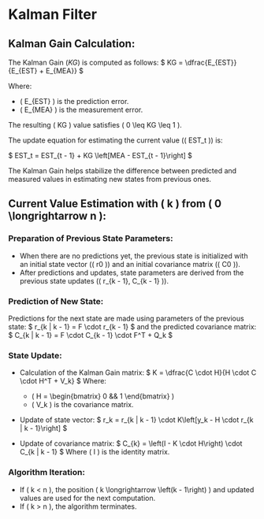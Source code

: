 # Kalman Filter
## Kalman Gain Calculation:

The Kalman Gain ($KG$) is computed as follows:
$
KG = \dfrac{E_{EST}}{E_{EST} + E_{MEA}}
$

Where:
- \( E_{EST} \) is the prediction error.
- \( E_{MEA} \) is the measurement error.

The resulting \( KG \) value satisfies \( 0 \leq KG \leq 1 \).

The update equation for estimating the current value (\( EST_t \)) is:

$
EST_t = EST_{t - 1} + KG \left[MEA - EST_{t - 1}\right]
$

The Kalman Gain helps stabilize the difference between predicted and measured values in estimating new states from previous ones.

## Current Value Estimation with \( k \) from \( 0 \longrightarrow n \):

### Preparation of Previous State Parameters:
- When there are no predictions yet, the previous state is initialized with an initial state vector (\( r0 \)) and an initial covariance matrix (\( C0 \)).
- After predictions and updates, state parameters are derived from the previous state updates (\( r_{k - 1}, C_{k - 1} \)).

### Prediction of New State:
Predictions for the next state are made using parameters of the previous state:
$
r_{k | k - 1} = F \cdot r_{k - 1}
$
and the predicted covariance matrix:
$
C_{k | k - 1} = F \cdot C_{k - 1} \cdot F^T + Q_k
$

### State Update:
- Calculation of the Kalman Gain matrix:
$
K = \dfrac{C \cdot H}{H \cdot C \cdot H^T + V_k}
$
Where:
  - \( H = \begin{bmatrix} 0 && 1 \end{bmatrix} \)
  - \( V_k \) is the covariance matrix.

- Update of state vector:
$
r_k = r_{k | k - 1} \cdot K\left[y_k - H \cdot r_{k | k - 1}\right]
$

- Update of covariance matrix:
$
C_{k} = \left(I - K \cdot H\right) \cdot C_{k | k - 1}
$
Where \( I \) is the identity matrix.

### Algorithm Iteration:
- If \( k < n \), the position \( k \longrightarrow \left(k - 1\right) \) and updated values are used for the next computation.
- If \( k > n \), the algorithm terminates.
